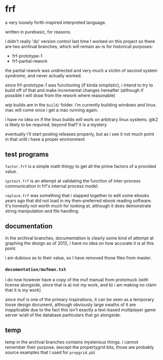 # frf

a very loosely forth-inspired interpreted language.

written in purebasic, for reasons.

i didn't really 'do' version control last time I worked on this project so there are two archival branches, which will remain as-is for historical purposes:
*  frf-prototype-1
*  frf-partial-rework

the partial rework was undirected and very much a victim of second system syndrome, and never actually worked.

since frf-prototype-1 was functioning (if kinda simplistic), i intend to try to build off of that and make incremental changes hereafter (although if possible I will draw from the rework where reasonable)

wip builds are in the `build/` folder. i'm currently building windows and linux. mac will come once i get a mac running again.

i have no idea on if the linux builds will work on arbitrary linux systems. gtk2 is likely to be required, beyond that? it is a mystery

eventually i'll start posting releases properly, but as i see it not much point in that until i have a proper environment

## test programs

`factor.frf` is a simple math thingy to get all the prime factors of a provided value.

`ipctest.frf` is an attempt at validating the function of inter-process communication in frf's internal process model.

`replace.frf` was something that i slapped together to edit some ebooks years ago that did not load in my then-preferred ebook reading software. it's honestly not worth much for looking at, although it does demonstrate string manipulation and file handling.

## documentation

in the archival branches, documentation is clearly some kind of attempt at graphing the design as of 2012, i have no idea on how accurate it is at this point.

i am dubious as to their value, so I have removed those files from master.

### `documentation/mufman.txt`
i do now however have a copy of the muf manual from protomuck (with license alongside, since that is a) not my work, and b) i am making no claim that it is my work)

since muf is one of the primary inspirations, it can be seen as a temporary loose design document, although obviously large swaths of it are inapplicable due to the fact this isn't exactly a text-based multiplayer game server w/all of the database particulars that go alongside.

## temp
temp in the archival branches contains mysterious things. i cannot remember their purpose. (except the propertygrid bits, those are probably source examples that I used for `propgrid.pb`)
